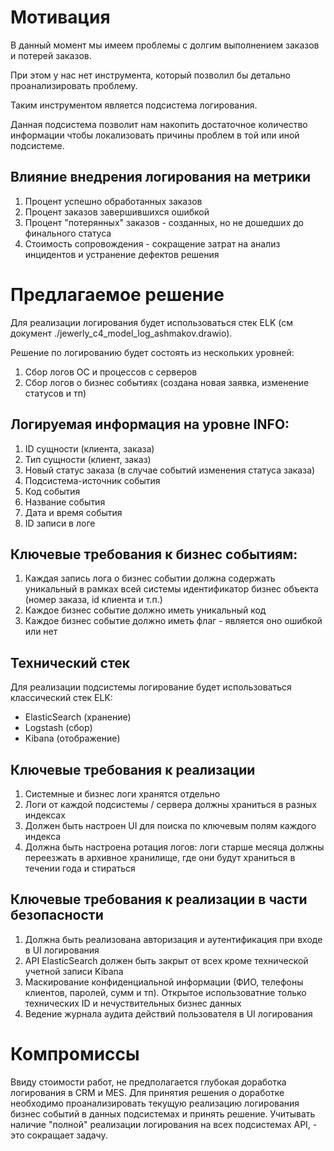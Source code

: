 # Мотивация
В данный момент мы имеем проблемы с долгим выполнением заказов и потерей заказов.

При этом у нас нет инструмента, который позволил бы детально проанализировать проблему.

Таким инструментом является подсистема логирования.

Данная подсистема позволит нам накопить достаточное количество информации чтобы локализовать причины проблем в той или иной подсистеме.

## Влияние внедрения логирования на метрики

1. Процент успешно обработанных заказов
2. Процент заказов завершившихся ошибкой
3. Процент "потерянных" заказов - созданных, но не дошедших до финального статуса
4. Стоимость сопровождения - сокращение затрат на анализ инцидентов и устранение дефектов решения

# Предлагаемое решение

Для реализации логирования будет использоваться стек ELK (см документ ./jewerly_c4_model_log_ashmakov.drawio).

Решение по логированию будет состоять из нескольких уровней:
1) Сбор логов ОС и процессов с серверов
2) Сбор логов о бизнес событиях (создана новая заявка, изменение статусов и тп)

## Логируемая информация на уровне INFO:
1) ID сущности (клиента, заказа)
2) Тип сущности (клиент, заказ)
3) Новый статус заказа (в случае событий изменения статуса заказа)
4) Подсистема-источник события
5) Код события
6) Название события 
7) Дата и время события
8) ID записи в логе


## Ключевые требования к бизнес событиям:
1. Каждая запись лога о бизнес событии должна содержать уникальный в рамках всей системы идентификатор бизнес объекта (номер заказа, id клиента и т.п.)
2. Каждое бизнес событие должно иметь уникальный код
3. Каждое бизнес событие должно иметь флаг - является оно ошибкой или нет

## Технический стек
Для реализации подсистемы логирование будет использоваться классический стек ELK:
- ElasticSearch (хранение)
- Logstash (сбор)
- Kibana (отображение)

## Ключевые требования к реализации
1. Системные и бизнес логи хранятся отдельно
2. Логи от каждой подсистемы / сервера должны храниться в разных индексах
3. Должен быть настроен UI для поиска по ключевым полям каждого индекса
4. Должна быть настроена ротация логов: логи старше месяца должны переезжать в архивное хранилище, где они будут храниться в течении года и стираться

## Ключевые требования к реализации в части безопасности

1. Должна быть реализована авторизация и аутентификация при входе в UI логирования
2. API ElasticSearch должен быть закрыт от всех кроме технической учетной записи Kibana
2. Маскирование конфиденциальной информации (ФИО, телефоны клиентов, паролей, сумм и тп). Открытое использоватние только технических ID и нечуствительных бизнес данных 
3. Ведение журнала аудита действий пользователя в UI логирования

# Компромиссы
Ввиду стоимости работ, не предполагается глубокая доработка логирования в CRM и MES.
Для принятия решения о доработке необходимо проанализировать текущую реализацию логирования бизнес событий в данных подсистемах и принять решение.
Учитывать наличие "полной" реализации логирования на всех подсистемах API, - это сокращает задачу.